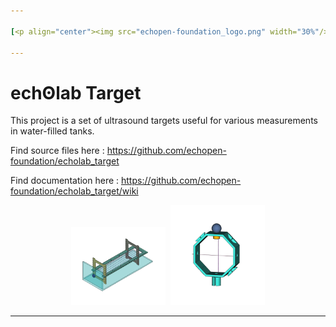 ```yaml
---

[<p align="center"><img src="echopen-foundation_logo.png" width="30%"/></p>](http://www.echopen.org)

---
```


# echʘlab Target

This project is a set of ultrasound targets useful for various measurements in water-filled tanks.

Find source files here : https://github.com/echopen-foundation/echolab_target

Find documentation here : https://github.com/echopen-foundation/echolab_target/wiki

<p align="center"><img src="look@me.jpg" width="30%"/>&nbsp;&nbsp;<img src="look@me_2x.jpg" width="30%"/></p>

---

